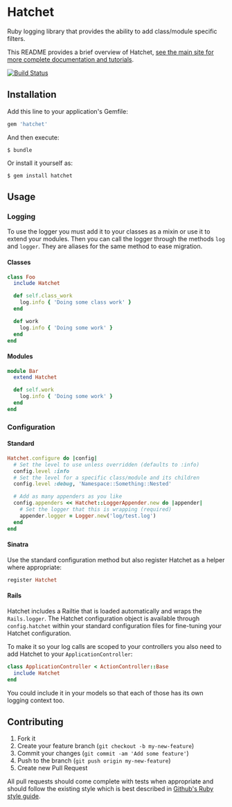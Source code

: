 # Hatchet

Ruby logging library that provides the ability to add class/module specific
filters.

This README provides a brief overview of Hatchet, [see the main site for more complete documentation and tutorials](http://gshutler.github.com/hatchet/).

[![Build Status](https://secure.travis-ci.org/gshutler/hatchet.png?branch=master)](http://travis-ci.org/gshutler/hatchet)

## Installation

Add this line to your application's Gemfile:

```ruby
gem 'hatchet'
```

And then execute:

```
$ bundle
```

Or install it yourself as:

```
$ gem install hatchet
```

## Usage

### Logging

To use the logger you must add it to your classes as a mixin or use it to extend
your modules. Then you can call the logger through the methods `log` and
`logger`. They are aliases for the same method to ease migration.

#### Classes

```ruby
class Foo
  include Hatchet

  def self.class_work
    log.info { 'Doing some class work' }
  end

  def work
    log.info { 'Doing some work' }
  end
end
```

#### Modules

```ruby
module Bar
  extend Hatchet

  def self.work
    log.info { 'Doing some work' }
  end
end
```

### Configuration

#### Standard

```ruby
Hatchet.configure do |config|
  # Set the level to use unless overridden (defaults to :info)
  config.level :info
  # Set the level for a specific class/module and its children
  config.level :debug, 'Namespace::Something::Nested'

  # Add as many appenders as you like
  config.appenders << Hatchet::LoggerAppender.new do |appender|
    # Set the logger that this is wrapping (required)
    appender.logger = Logger.new('log/test.log')
  end
end
```

#### Sinatra

Use the standard configuration method but also register Hatchet as a helper
where appropriate:

```ruby
register Hatchet
```

#### Rails

Hatchet includes a Railtie that is loaded automatically and wraps the
`Rails.logger`. The Hatchet configuration object is available through
`config.hatchet` within your standard configuration files for fine-tuning your
Hatchet configuration.

To make it so your log calls are scoped to your controllers you also need to add
Hatchet to your `ApplicationController`:

```ruby
class ApplicationController < ActionController::Base
  include Hatchet
end
```

You could include it in your models so that each of those has its own logging
context too.

## Contributing

1. Fork it
2. Create your feature branch (`git checkout -b my-new-feature`)
3. Commit your changes (`git commit -am 'Add some feature'`)
4. Push to the branch (`git push origin my-new-feature`)
5. Create new Pull Request

All pull requests should come complete with tests when appropriate and should
follow the existing style which is best described in
[Github's Ruby style guide](https://github.com/styleguide/ruby/).

